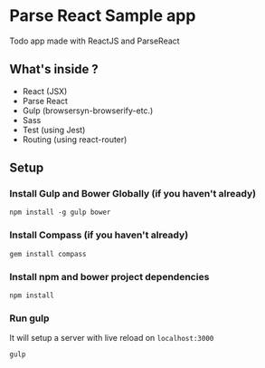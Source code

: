 # Parse React Sample app #

Todo app made with ReactJS and ParseReact

## What's inside ?
- React (JSX)
- Parse React
- Gulp (browsersyn-browserify-etc.)
- Sass
- Test (using Jest)
- Routing (using react-router)

## Setup

### Install Gulp and Bower Globally (if you haven't already)
```
npm install -g gulp bower
```

### Install Compass (if you haven't already)
```
gem install compass
```

### Install npm and bower project dependencies
```
npm install
```

### Run gulp
It will setup a server with live reload on `localhost:3000` 
```
gulp
```